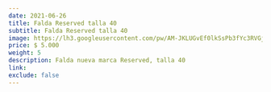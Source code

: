 ```yaml
---
date: 2021-06-26
title: Falda Reserved talla 40
subtitle: Falda Reserved talla 40
image: https://lh3.googleusercontent.com/pw/AM-JKLUGvEf0lkSsPb3fYc3RVGjL2mRe8169zaE7XJBrx1Rx9WNZCnASRAPsQZwiSkdx-dFJ7DOcFZPFo2i34whV5KrgQZSmX88MZ5mys87dvhPOGW1_12yTEuG-G7pn8ema620HBEc5TBnm384oxCxJuamndg=w466-h621-no?authuser=0
price: $ 5.000
weight: 5
description: Falda nueva marca Reserved, talla 40
link: 
exclude: false
---
```

